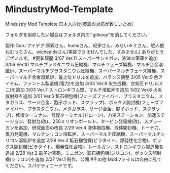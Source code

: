 # MindustryMod-Template
Mindustry Mod Template
日本人向け(英語の対応が難しいため)

フォルダを削除したい場合はフォルダ内の".gitkeep"を消してください。

製作:Guru
アイデア:軍鶏さん、kumaさん、紀伊さん、みらい☆ミさん、眠人狼ねむっちさん、wichealdaさん(実装できませんでした、すみません)
ありがとうございます。
#更新履歴
3/07 Ver.11
スーパーサンドガン、液体火薬庫を追加
3/06 Ver.10
マルチプラスタニウム圧縮機、マルチフェーズ織機、マルチ合金溶鉱炉、スーパーマルチプラスタニウム圧縮機、スーパーマルチフェーズ織機、スーパーマルチ合金溶鉱炉、最上位ドリルを追加、バランス調整
3/05 Ver.9
色アイテム、ファントム製造機(電力)を追加
3/04 Ver.8
水生成機、空気圧ドリル(ミニ)を追加
3/03 Ver.7
ストロンギウム壁、マルチ溶鉱炉を追加
3/02 Ver.6
火炎放射器を追加
3/01 Ver.5
鉱石梱包機(フェーズファイバー、プラスタニウム、メタガラス、サージ合金、胞子ポッド、スクラップ)、ボックス開封機(フェーズファイバー、プラスタニウム、メタガラス、サージ合金、胞子ポッド、スクラップ)、修復ターミナル、修復ターミナル(ドローン)、力場ステーション、加速ステーション、発射台(改)、250ミリオンボールト、タービン発電機(改)、スプレーガンを追加、研究画面の改良
2/29 Ver.4
液体梱包機、液体開封機、トーチ力、風力発電機、マルチシリコン溶鉱炉、スーパーマルチ圧縮機、スーパーマルチシリコン溶鉱炉を追加
2/28 Ver.3
鉱石梱包機(ピラタイト、爆発性化合物)、ボックス開封機(ピラタイト、爆発性化合物)、レールガン、ストロンギウム製造機を追加
2/28 Ver.2
電子対空砲、ミニガン、鉱石梱包機(シリコン)、ボックス開封機(シリコン)を追加
2/27 Ver.1
制作、公開
#その他
Modファイルは自由に見てください。スパゲティコードです。
